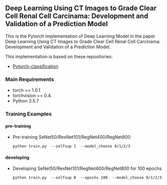## Deep Learning Using CT Images to Grade Clear Cell Renal Cell Carcinama: Development and Validation of a Prediction Model



This is the Pytorch implementation of Deep Learning Model  in the paper Deep Learning Using CT Images to Grade Clear Cell Renal Cell Carcinama: Development and Validation of a Prediction Model.

This implementation is based on these repositories:

- [Pytorch-classification](https://github.com/bearpaw/pytorch-classification/)

### Main Requirements

- torch == 1.0.1
- torchvision == 0.4.
- Python 3.5.7

### Training Examples

#### pre-training

- Pre-training  SeNet50/ResNet101/RegNet400/RegNet800 

  `python train.py  --selfsup 1  --model_choose 0/1/2/3`

#### developing

* Developing  SeNet50/ResNet101/RegNet400/RegNet800 for 100 epochs

  `python train.py  --selfsup 0  --epochs 100  --model_choose 0/1/2/3`

